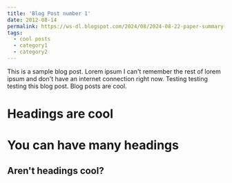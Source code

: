 ```yaml
---
title: 'Blog Post number 1'
date: 2012-08-14
permalink: https://ws-dl.blogspot.com/2024/08/2024-08-22-paper-summary-all-in-one.html
tags:
  - cool posts
  - category1
  - category2
---
```


This is a sample blog post. Lorem ipsum I can't remember the rest of lorem ipsum and don't have an internet connection right now. Testing testing testing this blog post. Blog posts are cool.

Headings are cool
======

You can have many headings
======

Aren't headings cool?
------